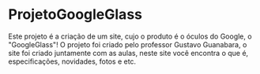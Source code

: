 # ProjetoGoogleGlass
Este projeto é a criação de um site, cujo o produto é o óculos do Google, o "GoogleGlass"! O projeto foi criado pelo professor Gustavo Guanabara, o site foi criado juntamente com as aulas, neste site você encontra o que é, especificações, novidades, fotos e etc.
